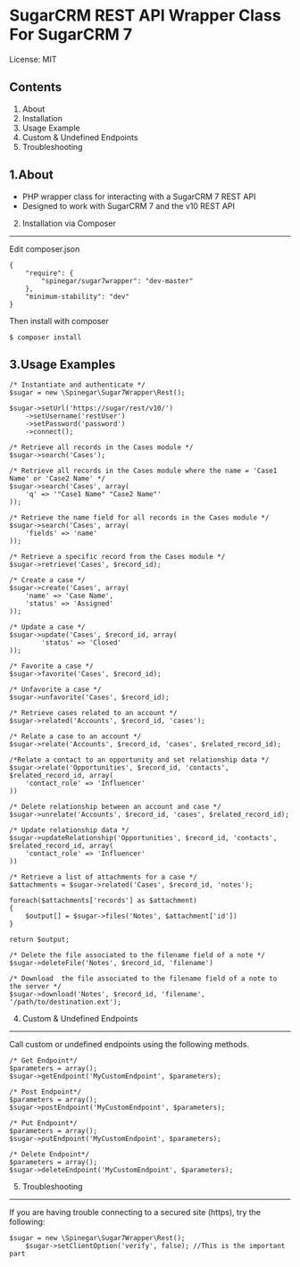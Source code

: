 SugarCRM REST API Wrapper Class For SugarCRM 7
=================================================

License: MIT


Contents
--------
1. About
2. Installation
3. Usage Example
4. Custom & Undefined Endpoints
5. Troubleshooting


1.About
-------
- PHP wrapper class for interacting with a SugarCRM 7 REST API
- Designed to work with SugarCRM 7 and the v10 REST API

2. Installation via Composer
----------------------------
Edit composer.json

	{
		"require": {
			"spinegar/sugar7wrapper": "dev-master"
		},
		"minimum-stability": "dev"
	}

Then install with composer

	$ composer install



3.Usage Examples
---------------

	/* Instantiate and authenticate */
	$sugar = new \Spinegar\Sugar7Wrapper\Rest();

	$sugar->setUrl('https://sugar/rest/v10/')
		->setUsername('restUser')
		->setPassword('password')
		->connect();

	/* Retrieve all records in the Cases module */
	$sugar->search('Cases');

	/* Retrieve all records in the Cases module where the name = 'Case1 Name' or 'Case2 Name' */
	$sugar->search('Cases', array(
		'q' => '"Case1 Name" "Case2 Name"'
	)); 

	/* Retrieve the name field for all records in the Cases module */
	$sugar->search('Cases', array(
		'fields' => 'name'
	)); 

	/* Retrieve a specific record from the Cases module */
	$sugar->retrieve('Cases', $record_id);

	/* Create a case */
	$sugar->create('Cases', array(
		'name' => 'Case Name',
		'status' => 'Assigned'
	));

	/* Update a case */
	$sugar->update('Cases', $record_id, array(
	    	'status' => 'Closed'
	));

	/* Favorite a case */
	$sugar->favorite('Cases', $record_id);

	/* Unfavorite a case */
	$sugar->unfavorite('Cases', $record_id);

	/* Retrieve cases related to an account */
	$sugar->related('Accounts', $record_id, 'cases');

	/* Relate a case to an account */
	$sugar->relate('Accounts', $record_id, 'cases', $related_record_id);

	/*Relate a contact to an opportunity and set relationship data */
	$sugar->relate('Opportunities', $record_id, 'contacts', $related_record_id, array(
		'contact_role' => 'Influencer'
	))

	/* Delete relationship between an account and case */
	$sugar->unrelate('Accounts', $record_id, 'cases', $related_record_id);

	/* Update relationship data */
	$sugar->updateRelationship('Opportunities', $record_id, 'contacts', $related_record_id, array(
		'contact_role' => 'Influencer'
	))

	/* Retrieve a list of attachments for a case */
	$attachments = $sugar->related('Cases', $record_id, 'notes');

	foreach($attachments['records'] as $attachment)
	{
		$output[] = $sugar->files('Notes', $attachment['id'])
	}

	return $output;

	/* Delete the file associated to the filename field of a note */
	$sugar->deleteFile('Notes', $record_id, 'filename')

	/* Download  the file associated to the filename field of a note to the server */
	$sugar->download('Notes', $record_id, 'filename', '/path/to/destination.ext');



4. Custom & Undefined Endpoints
----------------------------
Call custom or undefined endpoints using the following methods.

	/* Get Endpoint*/
	$parameters = array();
	$sugar->getEndpoint('MyCustomEndpoint', $parameters);

	/* Post Endpoint*/
	$parameters = array();
	$sugar->postEndpoint('MyCustomEndpoint', $parameters);

	/* Put Endpoint*/
	$parameters = array();
	$sugar->putEndpoint('MyCustomEndpoint', $parameters);

	/* Delete Endpoint*/
	$parameters = array();
	$sugar->deleteEndpoint('MyCustomEndpoint', $parameters);



5. Troubleshooting
----------------------------
If you are having trouble connecting to a secured site (https), try the following:

	$sugar = new \Spinegar\Sugar7Wrapper\Rest();
        $sugar->setClientOption('verify', false); //This is the important part

